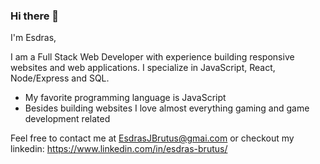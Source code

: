 ### Hi there 👋
I'm Esdras,

I am a Full Stack Web Developer with experience building responsive websites and web applications. I specialize in JavaScript, React, Node/Express and SQL. 

- My favorite programming language is JavaScript
- Besides building websites I love almost everything gaming and game development related 

Feel free to contact me at EsdrasJBrutus@gmai.com or checkout my linkedin: https://www.linkedin.com/in/esdras-brutus/
<!--
**EsdrasBrutus/EsdrasBrutus** is a ✨ _special_ ✨ repository because its `README.md` (this file) appears on your GitHub profile.

Here are some ideas to get you started:

- 🔭 I’m currently working on ...
- 🌱 I’m currently learning ...
- 👯 I’m looking to collaborate on ...
- 🤔 I’m looking for help with ...
- 💬 Ask me about ...
- 📫 How to reach me: ...
- 😄 Pronouns: ...
- ⚡ Fun fact: ...
-->
